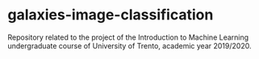 # galaxies-image-classification
Repository related to the project of the Introduction to Machine Learning undergraduate course of University of Trento, academic year 2019/2020.
